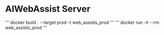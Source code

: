 # AIWebAssist Server


''' docker build .  --target prod -t web_assists_prod '''
''' docker run -it --rm web_assists_prod '''